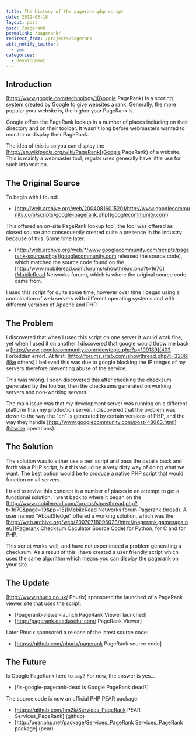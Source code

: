 ```yaml
---
title: The history of the pagerank.php script
date: 2012-03-18
layout: post
guid: /pagerank
permalink: /pagerank/
redirect_from: /projects/pagerank
aktt_notify_twitter:
  - yes
categories:
  - Development
---
```


## Introduction

[http://www.google.com/technology/](Google PageRank) is a scoring system created by Google to give websites a rank. 
Generally, the more popular your website is, the higher your PageRank is.

Google offers the PageRank lookup in a number of places including on their directory and on their toolbar. 
It wasn't long before webmasters wanted to monitor or display their PageRank.

The idea of this is so you can display the [http://en.wikipedia.org/wiki/PageRank](Google PageRank) of a website. 
This is mainly a webmaster tool, regular uses generally have little use for such information.

## The Original Source

To begin with I found: 
* [http://web.archive.org/web/20040816015201/http://www.googlecommunity.com/scripts/google-pagerank.php](googlecommunity.com)

This offered an on-site PageRank lookup tool, the tool was offered as closed source and consequently created quite a 
presence in the industry because of this. Some time later:

* [http://web.archive.org/web/*/www.googlecommunity.com/scripts/pagerank-source.phps](googlecommunity.com released the source code),
 which matched the source code found on the [http://www.mobileread.com/forums/showthread.php?t=1670](MobileRead Networks forum),
  which is where the original source code came from.

I used this script for quite some time, however over time I began using a combination of web servers with different 
operating systems and with different versions of Apache and PHP.

## The Problem

I discovered that when I used this script on one server it would work fine, yet when I used it on another I discovered 
that google would throw me back a [http://www.googlecommunity.com/viewtopic.php?p=109189](403 Forbidden error). At 
first, [http://forums.site5.com/showthread.php?t=3206](like others) I believed this was due to google blocking the IP 
ranges of my servers therefore preventing abuse of the service.

This was wrong. I soon discovered this after checking the checksum generated by the toolbar, then the checksums 
generated on working servers and non-working servers.

The main issue was that my development server was running on a different platform than my production server. I 
discovered that the problem was down to the way the "ch" is generated by certain versions of PHP, and the way they 
handle [http://www.googlecommunity.com/post-48063.html](bitwise operations).

## The Solution

The solution was to either use a perl script and pass the details back and forth via a PHP script, but this would be a 
very dirty way of doing what we want. The best option would be to produce a native PHP script that would function on all
 servers.

I tried to revive this concept in a number of places in an attempt to get a functional solution. I went back to where it
 began on the [http://www.mobileread.com/forums/showthread.php?t=1670&page=19&pp=15](MobileRead Networks forum Pagerank thread).
  A user named "AboutSledge" offered a working solution, which was the [http://web.archive.org/web/20070718095023/http://pagerank.gamesaga.net/](Pagerank Checksum Caculator Source Code)
   for Python, for C and for PHP.

This script works well, and have not experienced a problem generating a checksum. As a result of this I have created a 
user friendly script which uses the same algorithm which means you can display the pagerank on your site.

## The Update

[http://www.phurix.co.uk/ Phurix] sponsored the launched of a PageRank viewer site that uses the script:

 * [/pagerank-viewer-launch PageRank Viewer launched]
 * [http://pagerank.deaduseful.com/ PageRank Viewer]

Later Phurix sponsored a release of the latest source code:

 * [https://github.com/phurix/pagerank PageRank source code]

## The Future

Is Google PageRank here to say? For now, the answer is yes...

* [/is-google-pagerank-dead Is Google PageRank dead?]

The source code is now an official PHP PEAR package:

 * [https://github.com/hm2k/Services_PageRank PEAR Services_PageRank] (github)
 * [http://pear.php.net/package/Services_PageRank Services_PageRank package] (pear)